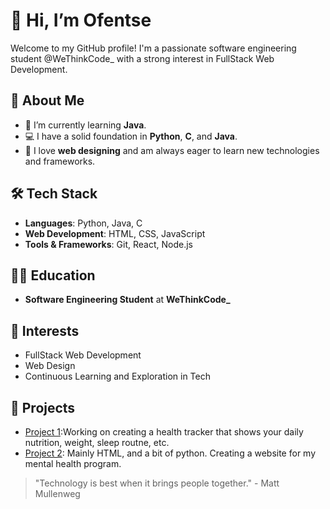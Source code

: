 # 👋 Hi, I’m Ofentse

Welcome to my GitHub profile! I'm a passionate software engineering student @WeThinkCode_ with a strong interest in FullStack Web Development.

## 👀 About Me

- 🌱 I’m currently learning **Java**.
- 💻 I have a solid foundation in **Python**, **C**, and **Java**.
- 🎨 I love **web designing** and am always eager to learn new technologies and frameworks.

## 🛠️ Tech Stack

- **Languages**: Python, Java, C
- **Web Development**: HTML, CSS, JavaScript
- **Tools & Frameworks**: Git, React, Node.js

## 👩‍💻 Education

- **Software Engineering Student** at **WeThinkCode_**

## 🚀 Interests

- FullStack Web Development
- Web Design
- Continuous Learning and Exploration in Tech

## 🌟 Projects

- [Project 1]([https://github.com/OfentseMabalane1/health_tracker.git/project1]):Working on creating a health tracker that shows your daily nutrition, weight, sleep routne, etc.
- [Project 2](https://github.com/OfentseMabalane1/TT40-Mental-Awareness-Health-Programme.git/project2): Mainly HTML, and a bit of python. Creating a website for my mental health program.




> "Technology is best when it brings people together." - Matt Mullenweg


<!---
OfentseMabalane1/OfentseMabalane1 is a ✨ special ✨ repository because its `README.md` (this file) appears on your GitHub profile.
You can click the Preview link to take a look at your changes.
--->

